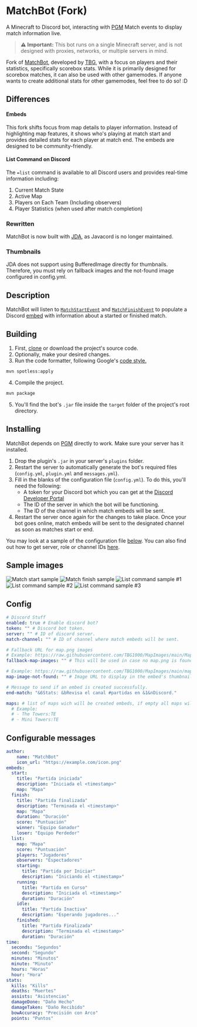 # MatchBot (Fork)
A Minecraft to Discord bot, interacting with [PGM](https://github.com/PGMDev/PGM/) Match events to display match information live.


> **⚠️ Important:** This bot runs on a single Minecraft server, and is not designed with proxies, networks, or multiple servers in mind.

Fork of [MatchBot](https://github.com/TBG1000/MatchBot), developed by [TBG](https://github.com/TBG1000), with a focus on players and their statistics, specifically scorebox stats. While it is primarily designed for scorebox matches, it can also be used with other gamemodes. If anyone wants to create additional stats for other gamemodes, feel free to do so! :D

## Differences
#### Embeds
This fork shifts focus from map details to player information. Instead of highlighting map features, it shows who's playing at match start and provides detailed stats for each player at match end. The embeds are designed to be community-friendly.

#### List Command on Discord
The `=list` command is available to all Discord users and provides real-time information including:
1. Current Match State
2. Active Map
3. Players on Each Team (Including observers)
4. Player Statistics (when used after match completion)

### Rewritten
MatchBot is now built with [JDA](https://github.com/discord-jda/JDA), as Javacord is no longer maintained.

### Thumbnails
JDA does not support using BufferedImage directly for thumbnails. Therefore, you must rely on fallback images and the not-found image configured in config.yml.

## Description

MatchBot will listen to [`MatchStartEvent`](https://github.com/PGMDev/PGM/blob/dev/core/src/main/java/tc/oc/pgm/api/match/event/MatchStartEvent.java) and [`MatchFinishEvent`](https://github.com/PGMDev/PGM/blob/dev/core/src/main/java/tc/oc/pgm/api/match/event/MatchFinishEvent.java) to populate a Discord [embed](https://javacord.org/wiki/basic-tutorials/embeds.html#creating-an-embed) with information about a started or finished match.


## Building

1. First, [clone](https://docs.github.com/en/repositories/creating-and-managing-repositories/cloning-a-repository) or download the project's source code.
2. Optionally, make your desired changes.
3. Run the code formatter, following Google's [code style.](https://google.github.io/styleguide/javaguide.html)
```bash
mvn spotless:apply
```
4. Compile the project.
```bash
mvn package
```

5. You'll find the bot's `.jar` file inside the `target` folder of the project's root directory.

## Installing

MatchBot depends on [PGM](https://github.com/PGMDev/PGM/) directly to work. Make sure your server has it installed.

1. Drop the plugin's `.jar` in your server's `plugins` folder.
2. Restart the server to automatically generate the bot's required files (`config.yml`, `plugin.yml` and `messages.yml`).
3. Fill in the blanks of the configuration file (`config.yml`). To do this, you'll need the following:
    - A token for your Discord bot which you can get at the [Discord Developer Portal](https://discord.com/developers/docs)
    - The ID of the server in which the bot will be functioning.
    - The ID of the channel in which match embeds will be sent.
4. Restart the server once again for the changes to take place. Once your bot goes online, match embeds will be sent to the designated channel as soon as matches start or end.

You may look at a sample of the configuration file [below](https://github.com/TBG1000/MatchBot#config).
You can also find out how to get server, role or channel IDs [here](https://support.discord.com/hc/en-us/articles/206346498-Where-can-I-find-my-User-Server-Message-ID).


## Sample images
![Match start sample](https://i.imgur.com/O6jHaCw.png)
![Match finish sample](https://i.imgur.com/wKVOutu.png)
![List command sample #1](https://i.imgur.com/SLT8QiD.png)
![List command sample #2](https://i.imgur.com/CYkyhM1.png)
![List command sample #3](https://i.imgur.com/1Ub38L6.png)

## Config
    
```yaml
# Discord Stuff
enabled: true # Enable discord bot?
token: "" # Discord bot token.
server: "" # ID of discord server.
match-channel: "" # ID of channel where match embeds will be sent.

# Fallback URL for map.png images
# Example: https://raw.githubusercontent.com/TBG1000/MapImages/main/Maps/
fallback-map-images: "" # This will be used in case no map.png is found the map's directory.

# Example: https://raw.githubusercontent.com/TBG1000/MapImages/main/map_image_not_found.png
map-image-not-found: "" # Image URL to display in the embed's thumbnail if no image is found.

# Message to send if an embed is created successfully.
end-match: "&6Stats: &bRevisa el canal #partidas en &1&nDiscord."

maps: # list of maps wich will be created embeds, if empty all maps will be used.
  # Example:
  # - The Towers:TE
  # - Mini Towers:TE
```
## Configurable messages
```yaml
author:
    name: "MatchBot"
    icon_url: "https://example.com/icon.png"
embeds:
  start:
    title: "Partida iniciada"
    description: "Iniciada el <timestamp>"
    map: "Mapa"
  finish:
    title: "Partida finalizada"
    description: "Terminada el <timestamp>"
    map: "Mapa"
    duration: "Duración"
    score: "Puntuación"
    winner: "Equipo Ganador"
    loser: "Equipo Perdedor"
  list:
    map: "Mapa"
    score: "Puntuación"
    players: "Jugadores"
    observers: "Espectadores"
    starting:
      title: "Partida por Iniciar"
      description: "Iniciando el <timestamp>"
    running:
      title: "Partida en Curso"
      description: "Iniciada el <timestamp>"
      duration: "Duración"
    idle:
      title: "Partida Inactiva"
      description: "Esperando jugadores..."
    finished:
      title: "Partida Finalizada"
      description: "Terminada el <timestamp>"
      duration: "Duración"
time:
  seconds: "Segundos"
  second: "Segundo"
  minutes: "Minutos"
  minute: "Minuto"
  hours: "Horas"
  hour: "Hora"
stats:
  kills: "Kills"
  deaths: "Muertes"
  assists: "Asistencias"
  damageDone: "Daño Hecho"
  damageTaken: "Daño Recibido"
  bowAccuracy: "Precisión con Arco"
  points: "Puntos"
```
